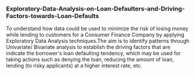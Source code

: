 ### Exploratory-Data-Analysis-on-Loan-Defaulters-and-Driving-Factors-towards-Loan-Defaults
To understand how data could be used to minimize the risk of losing money while lending to customers for a Consumer Finance Company by applying Exploratory Data Analysis techniques.The aim is to identify patterns through Univariate/ Bivariate analysis to establish the driving factors that are indicate the borrower's loan defaulting tendency, which may be used for taking actions such as denying the loan, reducing the amount of loan, lending (to risky applicants) at a higher interest rate, etc.
